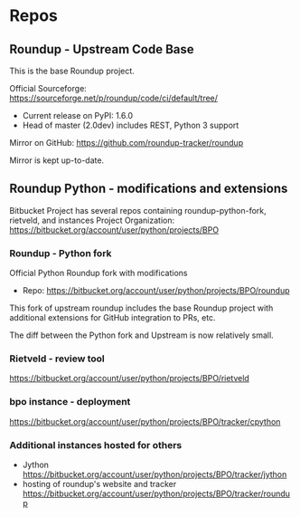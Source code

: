 # Repos

## Roundup - Upstream Code Base

This is the base Roundup project.

Official Sourceforge: <https://sourceforge.net/p/roundup/code/ci/default/tree/>

- Current release on PyPI: 1.6.0
- Head of master (2.0dev) includes REST, Python 3 support

Mirror on GitHub: <https://github.com/roundup-tracker/roundup>

Mirror is kept up-to-date.

## Roundup Python - modifications and extensions

Bitbucket Project has several repos containing roundup-python-fork, rietveld, and instances
Project Organization: <https://bitbucket.org/account/user/python/projects/BPO>

### Roundup - Python fork

Official Python Roundup fork with modifications
- Repo: <https://bitbucket.org/account/user/python/projects/BPO/roundup>

This fork of upstream roundup includes the base Roundup project with additional
extensions for GitHub integration to PRs, etc.

The diff between the Python fork and Upstream is now relatively small.

### Rietveld - review tool

<https://bitbucket.org/account/user/python/projects/BPO/rietveld>

### bpo instance - deployment

<https://bitbucket.org/account/user/python/projects/BPO/tracker/cpython>

### Additional instances hosted for others

- Jython <https://bitbucket.org/account/user/python/projects/BPO/tracker/jython>
- hosting of roundup's website and tracker <https://bitbucket.org/account/user/python/projects/BPO/tracker/roundup>
